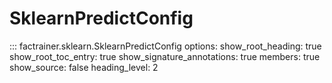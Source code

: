 # SklearnPredictConfig

::: factrainer.sklearn.SklearnPredictConfig
    options:
      show_root_heading: true
      show_root_toc_entry: true
      show_signature_annotations: true
      members: true
      show_source: false
      heading_level: 2
